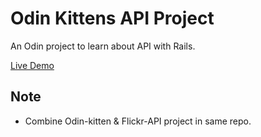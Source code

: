 # Odin Kittens API Project

An Odin project to learn about API with Rails.

[Live Demo](https://odin-kittens-123.herokuapp.com/)

## Note

- Combine Odin-kitten & Flickr-API project in same repo.
